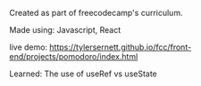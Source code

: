 Created as part of freecodecamp's curriculum.

Made using: Javascript, React

live demo: https://tylersernett.github.io/fcc/front-end/projects/pomodoro/index.html

Learned:
The use of useRef vs useState